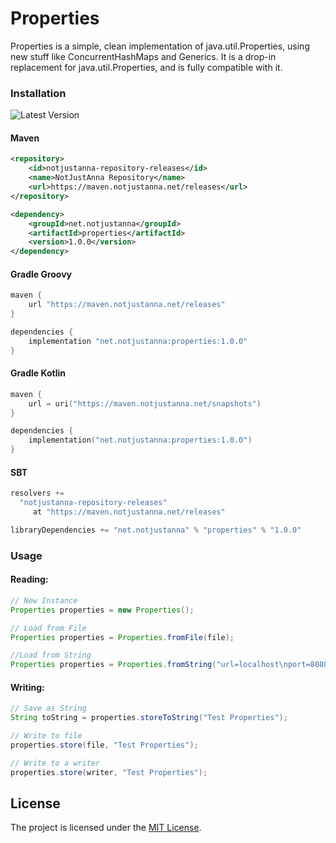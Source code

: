 # Properties

Properties is a simple, clean implementation of java.util.Properties, using new stuff like ConcurrentHashMaps and Generics.
It is a drop-in replacement for java.util.Properties, and is fully compatible with it.

### Installation

![Latest Version](https://maven.notjustanna.net/api/badge/latest/releases/net/notjustanna/properties?color=40c14a&name=Maven&prefix=v)

#### Maven

```xml
<repository>
    <id>notjustanna-repository-releases</id>
    <name>NotJustAnna Repository</name>
    <url>https://maven.notjustanna.net/releases</url>
</repository>
```

```xml
<dependency>
    <groupId>net.notjustanna</groupId>
    <artifactId>properties</artifactId>
    <version>1.0.0</version>
</dependency>
```

#### Gradle Groovy

```groovy
maven {
    url "https://maven.notjustanna.net/releases"
}
```

```groovy
dependencies {
    implementation "net.notjustanna:properties:1.0.0"
}
```

#### Gradle Kotlin

```kotlin
maven {
    url = uri("https://maven.notjustanna.net/snapshots")
}
```

```kotlin
dependencies {
    implementation("net.notjustanna:properties:1.0.0")
}
```

#### SBT

```scala
resolvers +=
  "notjustanna-repository-releases" 
     at "https://maven.notjustanna.net/releases"
```
    
```scala
libraryDependencies += "net.notjustanna" % "properties" % "1.0.0"
```

### Usage

#### Reading:

```java
// New Instance
Properties properties = new Properties();

// Load from File
Properties properties = Properties.fromFile(file);

//Load from String
Properties properties = Properties.fromString("url=localhost\nport=8080");
```

#### Writing:

```java
// Save as String
String toString = properties.storeToString("Test Properties");

// Write to file
properties.store(file, "Test Properties");

// Write to a writer
properties.store(writer, "Test Properties");
```

## License

The project is licensed under the [MIT License](https://choosealicense.com/licenses/mit/).
